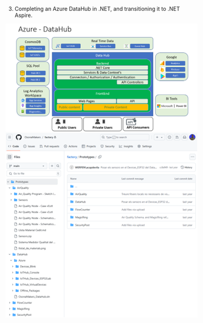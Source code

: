 3) Completing an Azure DataHub in .NET, and transitioning it to .NET Aspire.

![image](/_3_Azure_DataHub/images/Azure_DataHub_draft.png)
![image](/_3_Azure_DataHub/images/Git_Factory.png)
